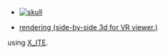 * [![skull](skull.svg)](../../advancedViewer.html?model=./2001/skull/skull.x3d "click to browse in 3d")

* [rendering (side-by-side 3d for VR viewer.)](https://youtu.be/bJTx5dPv3fc)

using [X_ITE](http://create3000.de/x_ite).

